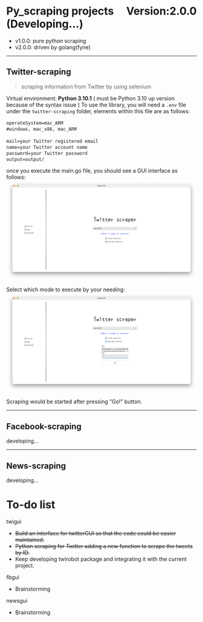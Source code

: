 # Py_scraping projects&nbsp;&nbsp;&nbsp;&nbsp; Version:2.0.0 (Developing...)
- v1.0.0: pure python scraping
- v2.0.0: driven by golang(fyne)
---
## Twitter-scraping 
> scraping information from Twitter by using selenium  

Virtual environment: **Python 3.10.1** ( must be Python 3.10 up version because of the syntax issue )
To use the library, you will need a `.env` file under the `twitter-scraping` folder, elements within this file are as follows:
```
operateSystem=mac_ARM
#windows, mac_x86, mac_ARM

mail=your Twitter registered email
name=your Twitter account name
password=your Twitter password
output=output/
```

once you execute the main.go file, you should see a GUI interface as follows:
![](doc/empty.png)

Select which mode to execute by your needing:
![](doc/withIDs.png)

Scraping would be started after pressing "Go!" button.
  
---
## Facebook-scraping
developing...

---
## News-scraping
developing...
   
# To-do list
twigui
 - ~~Build an interface for twitterGUI so that the code could be easier maintained.~~
 - ~~Python scraping for Twitter adding a new function to scrape the tweets by ID.~~
 - Keep developing twirobot package and integrating it with the current project.

 fbgui
 - Brainstorming

 newsgui
 - Brainstorming